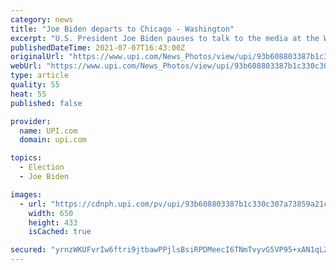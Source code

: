 ```yaml
---
category: news
title: "Joe Biden departs to Chicago - Washington"
excerpt: "U.S. President Joe Biden pauses to talk to the media at the White House in Washington as he returns from a day trip to Chicago on Wednesday, July 7, 2021. Biden is to deliver remarks on his Build Back Better agenda at McHenry County College in Crystal Lake,"
publishedDateTime: 2021-07-07T16:43:00Z
originalUrl: "https://www.upi.com/News_Photos/view/upi/93b608803387b1c330c307a73859a21c/Joe-Biden-departs-to-Chicago-Washington/"
webUrl: "https://www.upi.com/News_Photos/view/upi/93b608803387b1c330c307a73859a21c/Joe-Biden-departs-to-Chicago-Washington/"
type: article
quality: 55
heat: 55
published: false

provider:
  name: UPI.com
  domain: upi.com

topics:
  - Election
  - Joe Biden

images:
  - url: "https://cdnph.upi.com/pv/upi/93b608803387b1c330c307a73859a21c/BIDEN-SOUTH-LAWN.jpg"
    width: 650
    height: 433
    isCached: true

secured: "yrnzWKUFvrIw6ftri9jtbawPPjlsBsiRPDMeecI6TNmTvyvG5VP95+xAN1qLZqMdZX0MXjMc9FtFft4uRO+qXctsRyPXFzvIAQUDMmEJ8shTmW/w83/bfqveFU9TRwLtQ6I/Ctt0bbDOUxNxE58/mF+rjytM9UUnRX12W3H9gNoqfWPOTt2dS9kUBQyr5Tqu3LS1PhPmk4MI5rJooy48vYJMtCef4WmTWXJXQW3I/Gx3CdMFbbUsPGimzjmCP5FQQKmAqenhYnnHyygMGNHrM5jYo/xzqG/0rjx3WrUrHlKRNjXUHTiG9iIQmvMNHG0WL52HQxqMB3UwhAG0snPkYlZlyRj/zfsXieO3BFqiw/Q=;JwQRpojQwm6riqbjlYaR3A=="
---
```


